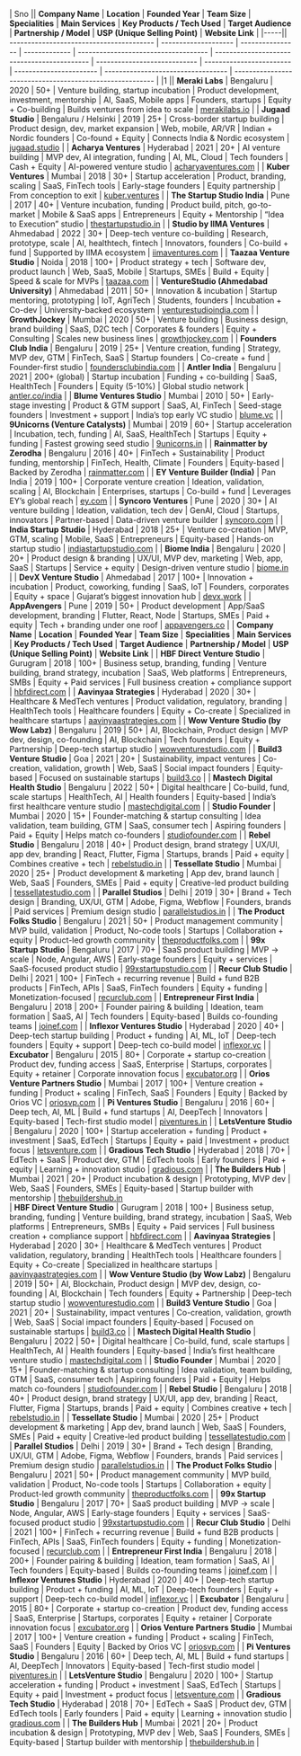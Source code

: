| Sno || **Company Name**                         | **Location**         | **Founded Year** | **Team Size** | **Specialities**                     | **Main Services**                           | **Key Products / Tech Used** | **Target Audience**      | **Partnership / Model** | **USP (Unique Selling Point)**     | **Website Link**                                         |
|-----|| ---------------------------------------- | -------------------- | ---------------- | ------------- | ------------------------------------ | ------------------------------------------- | ---------------------------- | ------------------------ | ----------------------- | ---------------------------------- | -------------------------------------------------------- |
|1 || **Meraki Labs**                          | Bengaluru            | 2020             | 50+           | Venture building, startup incubation | Product development, investment, mentorship | AI, SaaS, Mobile apps        | Founders, startups       | Equity + Co-building    | Builds ventures from idea to scale | [merakilabs.io](https://merakilabs.io)                   |
| **Jugaad Studio**                        | Bengaluru / Helsinki | 2019             | 25+           | Cross-border startup building        | Product design, dev, market expansion       | Web, mobile, AR/VR           | Indian + Nordic founders | Co-found + Equity       | Connects India & Nordic ecosystem  | [jugaad.studio](https://jugaad.studio)                   |
| **Acharya Ventures**                     | Hyderabad            | 2021             | 20+           | AI venture building                  | MVP dev, AI integration, funding            | AI, ML, Cloud                | Tech founders            | Cash + Equity           | AI-powered venture studio          | [acharyaventures.com](https://acharyaventures.com)       |
| **Kuber Ventures**                       | Mumbai               | 2018             | 30+           | Startup acceleration                 | Product, branding, scaling                  | SaaS, FinTech tools          | Early-stage founders     | Equity partnership      | From conception to exit            | [kuber.ventures](https://kuber.ventures)                 |
| **The Startup Studio India**             | Pune                 | 2017             | 40+           | Venture incubation, funding          | Product build, pitch, go-to-market          | Mobile & SaaS apps           | Entrepreneurs            | Equity + Mentorship     | “Idea to Execution” studio         | [thestartupstudio.in](https://thestartupstudio.in)       |
| **Studio by IIMA Ventures**              | Ahmedabad            | 2022             | 30+           | Deep-tech venture co-building        | Research, prototype, scale                  | AI, healthtech, fintech      | Innovators, founders     | Co-build + fund         | Supported by IIMA ecosystem        | [iimaventures.com](https://iimaventures.com)             |
| **Taazaa Venture Studio**                | Noida                | 2018             | 100+          | Product strategy + tech              | Software dev, product launch                | Web, SaaS, Mobile            | Startups, SMEs           | Build + Equity          | Speed & scale for MVPs             | [taazaa.com](https://www.taazaa.com)                     |
| **VentureStudio (Ahmedabad University)** | Ahmedabad            | 2011             | 50+           | Innovation & incubation              | Startup mentoring, prototyping              | IoT, AgriTech                | Students, founders       | Incubation + Co-dev     | University-backed ecosystem        | [venturestudioindia.com](https://venturestudioindia.com) |
| **GrowthJockey**                         | Mumbai               | 2020             | 50+           | Venture building                     | Business design, brand building             | SaaS, D2C tech               | Corporates & founders    | Equity + Consulting     | Scales new business lines          | [growthjockey.com](https://growthjockey.com)             |
| **Founders Club India**                  | Bengaluru            | 2019             | 25+           | Venture creation, funding            | Strategy, MVP dev, GTM                      | FinTech, SaaS                | Startup founders         | Co-create + fund        | Founder-first studio               | [foundersclubindia.com](https://foundersclubindia.com)   |
| **Antler India**                         | Bengaluru            | 2021             | 200+ (global) | Startup incubation                   | Funding + co-building                       | SaaS, HealthTech             | Founders                 | Equity (5-10%)          | Global studio network              | [antler.co/india](https://antler.co/india)               |
| **Blume Ventures Studio**                | Mumbai               | 2010             | 50+           | Early-stage investing                | Product & GTM support                       | SaaS, AI, FinTech            | Seed-stage founders      | Investment + support    | India’s top early VC studio        | [blume.vc](https://blume.vc)                             |
| **9Unicorns (Venture Catalysts)**        | Mumbai               | 2019             | 60+           | Startup acceleration                 | Incubation, tech, funding                   | AI, SaaS, HealthTech         | Startups                 | Equity + funding        | Fastest growing seed studio        | [9unicorns.in](https://9unicorns.in)                     |
| **Rainmatter by Zerodha**                | Bengaluru            | 2016             | 40+           | FinTech + Sustainability             | Product funding, mentorship                 | FinTech, Health, Climate     | Founders                 | Equity-based            | Backed by Zerodha                  | [rainmatter.com](https://rainmatter.com)                 |
| **EY Venture Builder (India)**           | Pan India            | 2019             | 100+          | Corporate venture creation           | Ideation, validation, scaling               | AI, Blockchain               | Enterprises, startups    | Co-build + fund         | Leverages EY’s global reach        | [ey.com](https://www.ey.com)                             |
| **Syncoro Ventures**                     | Pune                 | 2020             | 30+           | AI venture building                  | Ideation, validation, tech dev              | GenAI, Cloud                 | Startups, innovators     | Partner-based           | Data-driven venture builder        | [syncoro.com](https://syncoro.com)                       |
| **India Startup Studio**                 | Hyderabad            | 2018             | 25+           | Venture co-creation                  | MVP, GTM, scaling                           | Mobile, SaaS                 | Entrepreneurs            | Equity-based            | Hands-on startup studio            | [indiastartupstudio.com](https://indiastartupstudio.com) |
| **Biome India**                          | Bengaluru            | 2020             | 20+           | Product design & branding            | UX/UI, MVP dev, marketing                   | Web, app, SaaS               | Startups                 | Service + equity        | Design-driven venture studio       | [biome.in](https://biome.in)                             |
| **DevX Venture Studio**                  | Ahmedabad            | 2017             | 100+          | Innovation + incubation              | Product, coworking, funding                 | SaaS, IoT                    | Founders, corporates     | Equity + space          | Gujarat’s biggest innovation hub   | [devx.work](https://devx.work)                           |
| **AppAvengers**                          | Pune                 | 2019             | 50+           | Product development                  | App/SaaS development, branding              | Flutter, React, Node         | Startups, SMEs           | Paid + equity           | Tech + branding under one roof     | [appavengers.co](https://appavengers.co)                 |
| **Company Name**                     | **Location** | **Founded Year** | **Team Size** | **Specialities**                      | **Main Services**                            | **Key Products / Tech Used** | **Target Audience**    | **Partnership / Model** | **USP (Unique Selling Point)**              | **Website Link**                                         |
| **HBF Direct Venture Studio**        | Gurugram     | 2018             | 100+          | Business setup, branding, funding     | Venture building, brand strategy, incubation | SaaS, Web platforms          | Entrepreneurs, SMBs    | Equity + Paid services  | Full business creation + compliance support | [hbfdirect.com](https://www.hbfdirect.com)               |
| **Aavinyaa Strategies**              | Hyderabad    | 2020             | 30+           | Healthcare & MedTech ventures         | Product validation, regulatory, branding     | HealthTech tools             | Healthcare founders    | Equity + Co-create      | Specialized in healthcare startups          | [aavinyaastrategies.com](https://aavinyaastrategies.com) |
| **Wow Venture Studio (by Wow Labz)** | Bengaluru    | 2019             | 50+           | AI, Blockchain, Product design        | MVP dev, design, co-founding                 | AI, Blockchain               | Tech founders          | Equity + Partnership    | Deep-tech startup studio                    | [wowventurestudio.com](https://wowventurestudio.com)     |
| **Build3 Venture Studio**            | Goa          | 2021             | 20+           | Sustainability, impact ventures       | Co-creation, validation, growth              | Web, SaaS                    | Social impact founders | Equity-based            | Focused on sustainable startups             | [build3.co](https://build3.co)                           |
| **Mastech Digital Health Studio**    | Bengaluru    | 2022             | 50+           | Digital healthcare                    | Co-build, fund, scale startups               | HealthTech, AI               | Health founders        | Equity-based            | India’s first healthcare venture studio     | [mastechdigital.com](https://www.mastechdigital.com)     |
| **Studio Founder**                   | Mumbai       | 2020             | 15+           | Founder-matching & startup consulting | Idea validation, team building, GTM          | SaaS, consumer tech          | Aspiring founders      | Paid + Equity           | Helps match co-founders                     | [studiofounder.com](https://studiofounder.com)           |
| **Rebel Studio**                     | Bengaluru    | 2018             | 40+           | Product design, brand strategy        | UX/UI, app dev, branding                     | React, Flutter, Figma        | Startups, brands       | Paid + equity           | Combines creative + tech                    | [rebelstudio.in](https://rebelstudio.in)                 |
| **Tessellate Studio**                | Mumbai       | 2020             | 25+           | Product development & marketing       | App dev, brand launch                        | Web, SaaS                    | Founders, SMEs         | Paid + equity           | Creative-led product building               | [tessellatestudio.com](https://tessellatestudio.com)     |
| **Parallel Studios**                 | Delhi        | 2019             | 30+           | Brand + Tech design                   | Branding, UX/UI, GTM                         | Adobe, Figma, Webflow        | Founders, brands       | Paid services           | Premium design studio                       | [parallelstudios.in](https://parallelstudios.in)         |
| **The Product Folks Studio**         | Bengaluru    | 2021             | 50+           | Product management community          | MVP build, validation                        | Product, No-code tools       | Startups               | Collaboration + equity  | Product-led growth community                | [theproductfolks.com](https://theproductfolks.com)       |
| **99x Startup Studio**               | Bengaluru    | 2017             | 70+           | SaaS product building                 | MVP → scale                                  | Node, Angular, AWS           | Early-stage founders   | Equity + services       | SaaS-focused product studio                 | [99xstartupstudio.com](https://99xstartupstudio.com)     |
| **Recur Club Studio**                | Delhi        | 2021             | 100+          | FinTech + recurring revenue           | Build + fund B2B products                    | FinTech, APIs                | SaaS, FinTech founders | Equity + funding        | Monetization-focused                        | [recurclub.com](https://recurclub.com)                   |
| **Entrepreneur First India**         | Bengaluru    | 2018             | 200+          | Founder pairing & building            | Ideation, team formation                     | SaaS, AI                     | Tech founders          | Equity-based            | Builds co-founding teams                    | [joinef.com](https://www.joinef.com)                     |
| **Inflexor Ventures Studio**         | Hyderabad    | 2020             | 40+           | Deep-tech startup building            | Product + funding                            | AI, ML, IoT                  | Deep-tech founders     | Equity + support        | Deep-tech co-build model                    | [inflexor.vc](https://inflexor.vc)                       |
| **Excubator**                        | Bengaluru    | 2015             | 80+           | Corporate + startup co-creation       | Product dev, funding access                  | SaaS, Enterprise             | Startups, corporates   | Equity + retainer       | Corporate innovation focus                  | [excubator.org](https://excubator.org)                   |
| **Orios Venture Partners Studio**    | Mumbai       | 2017             | 100+          | Venture creation + funding            | Product + scaling                            | FinTech, SaaS                | Founders               | Equity                  | Backed by Orios VC                          | [oriosvp.com](https://oriosvp.com)                       |
| **Pi Ventures Studio**               | Bengaluru    | 2016             | 60+           | Deep tech, AI, ML                     | Build + fund startups                        | AI, DeepTech                 | Innovators             | Equity-based            | Tech-first studio model                     | [piventures.in](https://piventures.in)                   |
| **LetsVenture Studio**               | Bengaluru    | 2020             | 100+          | Startup acceleration + funding        | Product + investment                         | SaaS, EdTech                 | Startups               | Equity + paid           | Investment + product focus                  | [letsventure.com](https://letsventure.com)               |
| **Gradious Tech Studio**             | Hyderabad    | 2018             | 70+           | EdTech + SaaS                         | Product dev, GTM                             | EdTech tools                 | Early founders         | Paid + equity           | Learning + innovation studio                | [gradious.com](https://gradious.com)                     |
| **The Builders Hub**                 | Mumbai       | 2021             | 20+           | Product incubation & design           | Prototyping, MVP dev                         | Web, SaaS                    | Founders, SMEs         | Equity-based            | Startup builder with mentorship             | [thebuildershub.in](https://thebuildershub.in)           
| **HBF Direct Venture Studio**        | Gurugram     | 2018             | 100+          | Business setup, branding, funding     | Venture building, brand strategy, incubation | SaaS, Web platforms          | Entrepreneurs, SMBs    | Equity + Paid services  | Full business creation + compliance support | [hbfdirect.com](https://www.hbfdirect.com)               |
| **Aavinyaa Strategies**              | Hyderabad    | 2020             | 30+           | Healthcare & MedTech ventures         | Product validation, regulatory, branding     | HealthTech tools             | Healthcare founders    | Equity + Co-create      | Specialized in healthcare startups          | [aavinyaastrategies.com](https://aavinyaastrategies.com) |
| **Wow Venture Studio (by Wow Labz)** | Bengaluru    | 2019             | 50+           | AI, Blockchain, Product design        | MVP dev, design, co-founding                 | AI, Blockchain               | Tech founders          | Equity + Partnership    | Deep-tech startup studio                    | [wowventurestudio.com](https://wowventurestudio.com)     |
| **Build3 Venture Studio**            | Goa          | 2021             | 20+           | Sustainability, impact ventures       | Co-creation, validation, growth              | Web, SaaS                    | Social impact founders | Equity-based            | Focused on sustainable startups             | [build3.co](https://build3.co)                           |
| **Mastech Digital Health Studio**    | Bengaluru    | 2022             | 50+           | Digital healthcare                    | Co-build, fund, scale startups               | HealthTech, AI               | Health founders        | Equity-based            | India’s first healthcare venture studio     | [mastechdigital.com](https://www.mastechdigital.com)     |
| **Studio Founder**                   | Mumbai       | 2020             | 15+           | Founder-matching & startup consulting | Idea validation, team building, GTM          | SaaS, consumer tech          | Aspiring founders      | Paid + Equity           | Helps match co-founders                     | [studiofounder.com](https://studiofounder.com)           |
| **Rebel Studio**                     | Bengaluru    | 2018             | 40+           | Product design, brand strategy        | UX/UI, app dev, branding                     | React, Flutter, Figma        | Startups, brands       | Paid + equity           | Combines creative + tech                    | [rebelstudio.in](https://rebelstudio.in)                 |
| **Tessellate Studio**                | Mumbai       | 2020             | 25+           | Product development & marketing       | App dev, brand launch                        | Web, SaaS                    | Founders, SMEs         | Paid + equity           | Creative-led product building               | [tessellatestudio.com](https://tessellatestudio.com)     |
| **Parallel Studios**                 | Delhi        | 2019             | 30+           | Brand + Tech design                   | Branding, UX/UI, GTM                         | Adobe, Figma, Webflow        | Founders, brands       | Paid services           | Premium design studio                       | [parallelstudios.in](https://parallelstudios.in)         |
| **The Product Folks Studio**         | Bengaluru    | 2021             | 50+           | Product management community          | MVP build, validation                        | Product, No-code tools       | Startups               | Collaboration + equity  | Product-led growth community                | [theproductfolks.com](https://theproductfolks.com)       |
| **99x Startup Studio**               | Bengaluru    | 2017             | 70+           | SaaS product building                 | MVP → scale                                  | Node, Angular, AWS           | Early-stage founders   | Equity + services       | SaaS-focused product studio                 | [99xstartupstudio.com](https://99xstartupstudio.com)     |
| **Recur Club Studio**                | Delhi        | 2021             | 100+          | FinTech + recurring revenue           | Build + fund B2B products                    | FinTech, APIs                | SaaS, FinTech founders | Equity + funding        | Monetization-focused                        | [recurclub.com](https://recurclub.com)                   |
| **Entrepreneur First India**         | Bengaluru    | 2018             | 200+          | Founder pairing & building            | Ideation, team formation                     | SaaS, AI                     | Tech founders          | Equity-based            | Builds co-founding teams                    | [joinef.com](https://www.joinef.com)                     |
| **Inflexor Ventures Studio**         | Hyderabad    | 2020             | 40+           | Deep-tech startup building            | Product + funding                            | AI, ML, IoT                  | Deep-tech founders     | Equity + support        | Deep-tech co-build model                    | [inflexor.vc](https://inflexor.vc)                       |
| **Excubator**                        | Bengaluru    | 2015             | 80+           | Corporate + startup co-creation       | Product dev, funding access                  | SaaS, Enterprise             | Startups, corporates   | Equity + retainer       | Corporate innovation focus                  | [excubator.org](https://excubator.org)                   |
| **Orios Venture Partners Studio**    | Mumbai       | 2017             | 100+          | Venture creation + funding            | Product + scaling                            | FinTech, SaaS                | Founders               | Equity                  | Backed by Orios VC                          | [oriosvp.com](https://oriosvp.com)                       |
| **Pi Ventures Studio**               | Bengaluru    | 2016             | 60+           | Deep tech, AI, ML                     | Build + fund startups                        | AI, DeepTech                 | Innovators             | Equity-based            | Tech-first studio model                     | [piventures.in](https://piventures.in)                   |
| **LetsVenture Studio**               | Bengaluru    | 2020             | 100+          | Startup acceleration + funding        | Product + investment                         | SaaS, EdTech                 | Startups               | Equity + paid           | Investment + product focus                  | [letsventure.com](https://letsventure.com)               |
| **Gradious Tech Studio**             | Hyderabad    | 2018             | 70+           | EdTech + SaaS                         | Product dev, GTM                             | EdTech tools                 | Early founders         | Paid + equity           | Learning + innovation studio                | [gradious.com](https://gradious.com)                     |
| **The Builders Hub**                 | Mumbai       | 2021             | 20+           | Product incubation & design           | Prototyping, MVP dev                         | Web, SaaS                    | Founders, SMEs         | Equity-based            | Startup builder with mentorship             | [thebuildershub.in](https://thebuildershub.in)           |
